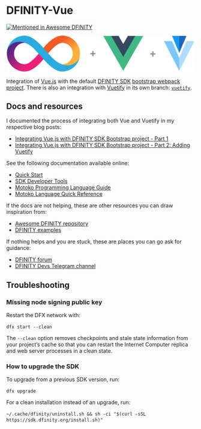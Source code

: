 # DFINITY-Vue

[![Mentioned in Awesome DFINITY](https://awesome.re/mentioned-badge.svg)](https://github.com/dfinity/awesome-dfinity)

<p align="center">
  <img src="logos.png">
</p>

Integration of [Vue.js][vue] with the default [DFINITY SDK][sdk] [bootstrap webpack project][project]. There is also an integration with [Vuetify][] in its own branch: [`vuetify`][vuetify-branch].

## Docs and resources

I documented the process of integrating both Vue and Vuetify in my respective blog posts:

- [Integrating Vue.js with DFINITY SDK Bootstrap project - Part 1][blog post part 1]
- [Integrating Vue.js with DFINITY SDK Bootstrap project - Part 2: Adding Vuetify][blog post part 2]

See the following documentation available online:

- [Quick Start](https://sdk.dfinity.org/docs/quickstart/quickstart-intro.html)
- [SDK Developer Tools](https://sdk.dfinity.org/docs/developers-guide/sdk-guide.html)
- [Motoko Programming Language Guide](https://sdk.dfinity.org/docs/language-guide/motoko.html)
- [Motoko Language Quick Reference](https://sdk.dfinity.org/docs/language-guide/language-manual.html)

If the docs are not helping, these are other resources you can draw inspiration from:

- [Awesome DFINITY repository](https://github.com/dfinity/awesome-dfinity)
- [DFINITY examples](https://github.com/dfinity/examples)

If nothing helps and you are stuck, these are places you can go ask for guidance:

- [DFINITY forum](https://forum.dfinity.org/)
- [DFINITY Devs Telegram channel](https://t.me/DFINITY_Devs)

## Troubleshooting

### Missing node signing public key

Restart the DFX network with:

```
dfx start --clean
```

The `--clean` option removes checkpoints and stale state information from your project’s cache so that you can restart the Internet Computer replica and web server processes in a clean state.

### How to upgrade the SDK

To upgrade from a previous SDK version, run:

```
dfx upgrade
```

For a clean installation instead of an upgrade, run:

```
~/.cache/dfinity/uninstall.sh && sh -ci "$(curl -sSL https://sdk.dfinity.org/install.sh)"
```

[vue]: https://vuejs.org/
[sdk]: https://sdk.dfinity.org/docs/index.html
[project]: https://sdk.dfinity.org/docs/developers-guide/tutorials/explore-templates.html
[vuetify]: https://vuetifyjs.com/
[vuetify-branch]: https://github.com/nop33/dfinity-vue/tree/vuetify
[blog post part 1]: https://www.iliascreates.com/integrating-vue-dfinity-sdk/
[blog post part 2]: https://www.iliascreates.com/integrating-vuetify-dfinity-sdk/
